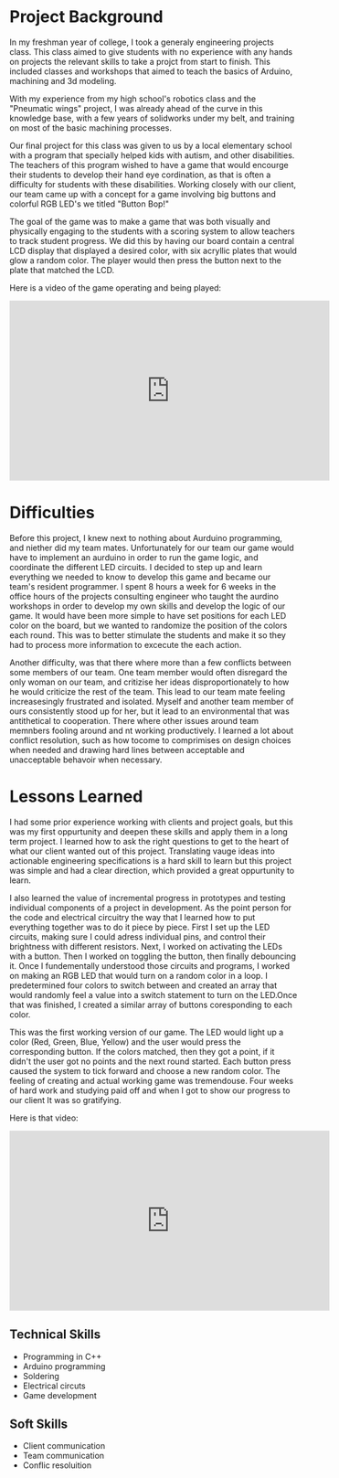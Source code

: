 # Project Background

 In my freshman year of college, I took a generaly engineering projects class. This class aimed to give students with no experience with any hands on projects the relevant skills to take a projct from start to finish. This included classes and workshops that aimed to teach the basics of Arduino, machining and 3d modeling.
 
With my experience from my high school's robotics class and the "Pneumatic wings" project, I was already ahead of the curve in this knowledge base, with a few years of solidworks under my belt, and training on most of the basic machining processes.

Our final project for this class was given to us by a local elementary school with a program that specially helped kids with autism, and other disabilities. The teachers of this program wished to have a game that would encourge their students to develop their hand eye cordination, as that is often a difficulty for students with these disabilities. Working closely with our client, our team came up with a concept for a game involving big buttons and colorful RGB LED's we titled "Button Bop!"

The goal of the game was to make a game that was both visually and physically engaging to the students with a scoring system to allow teachers to track student progress. We did this by having our board contain a central LCD display that displayed a desired color, with six acryllic plates that would glow a random color. The player would then press the button next to the plate that matched the LCD. 

Here is a video of the game operating and being played:

<iframe width="560" height="315" src="https://www.youtube.com/embed/qsCmzDEvox4" title="YouTube video player" frameborder="0" allow="accelerometer; autoplay; clipboard-write; encrypted-media; gyroscope; picture-in-picture" allowfullscreen></iframe>

# Difficulties

Before this project, I knew next to nothing about Aurduino programming, and niether did my team mates. Unfortunately for our team our game would have to implement an aurduino in order to run the game logic, and coordinate the different LED circuits. I decided to step up and learn everything we needed to know to develop this game and became our team's resident programmer. I spent 8 hours a week for 6 weeks in the office hours of the projects consulting engineer who taught the aurdino workshops in order to develop my own skills and develop the logic of our game. It would have been more simple to have set positions for each LED color on the board, but we wanted to randomize the position of the colors each round. This was to better stimulate the students and make it so they had to process more information to excecute the each action.

Another difficulty, was that there where more than a few conflicts between some members of our team. One team member would often disregard the only woman on our team, and critizise her ideas disproportionately to how he would criticize the rest of the team. This lead to our team mate feeling increasesingly frustrated and isolated. Myself and another team member of ours consistently stood up for her, but it lead to an environmental that was antithetical to cooperation. There where other issues around team memnbers fooling around and nt working productively. I learned a lot about conflict resolution, such as how tocome to comprimises on design choices when needed and drawing hard lines between acceptable and unacceptable behavoir when necessary.

# Lessons Learned

I had some prior experience working with clients and project goals, but this was my first oppurtunity and deepen these skills and apply them in a long term project. I learned how to ask the right questions to get to the heart of what our client wanted out of this project. Translating vauge ideas into actionable engineering specifications is a hard skill to learn but this project was simple and had a clear direction, which provided a great oppurtunity to learn.

I also learned the value of incremental progress in prototypes and testing individual components of a project in development. As the point person for the code and electrical circuitry the way that I learned how to put everything together was to do it piece by piece. First I set up the LED circuits, making sure I could adress individual pins, and control their brightness with different resistors. Next, I worked on activating the LEDs with a button. Then I worked on toggling the button, then finally debouncing it. Once I fundementally understood those circuits and programs, I worked on making an RGB LED that would turn on a random color in a loop. I predetermined four colors to switch between and created an array that would randomly feel a value into a switch statement to turn on the LED.Once that was finished, I created a similar array of buttons coresponding to each color. 

This was the first working version of our game. The LED would light up a color (Red, Green, Blue, Yellow) and the user would press the corresponding button. If the colors matched, then they got a point, if it didn't the user got no points and the next round started. Each button press caused the system to tick forward and choose a new random color. The feeling of creating and actual working game was tremendouse. Four weeks of hard work and studying paid off and when I got to show our progress to our client It was so gratifying. 

Here is that video:

<iframe width="560" height="315" src="https://www.youtube.com/embed/VwK3r0ILzV8" title="YouTube video player" frameborder="0" allow="accelerometer; autoplay; clipboard-write; encrypted-media; gyroscope; picture-in-picture" allowfullscreen></iframe>

## Technical Skills

* Programming in C++
* Arduino programming
* Soldering
* Electrical circuts
* Game development

## Soft Skills

* Client communication
* Team communication
* Conflic resoluition
